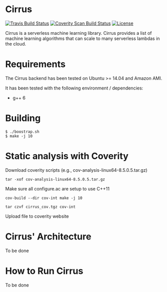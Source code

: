 Cirrus
==================================

[![Travis Build Status](https://travis-ci.org/jcarreira/cirrus.svg?branch=master)](https://travis-ci.org/jcarreira/cirrus)
[![Coverity Scan Build Status](https://scan.coverity.com/projects/10708/badge.svg)](https://scan.coverity.com/projects/jcarreira-cirrus)
[![License](https://img.shields.io/badge/License-Apache%202.0-blue.svg)](https://opensource.org/licenses/Apache-2.0)

Cirrus is a serverless machine learning library. Cirrus provides a list of machine learning algorithms that can scale to many serverless lambdas in the cloud.

Requirements
============

The Cirrus backend has been tested on Ubuntu >= 14.04 and Amazon AMI.

It has been tested with the following environment / dependencies:
* g++ 6

Building
=========

    $ ./boostrap.sh
    $ make -j 10


Static analysis with Coverity
=============

Download coverity scripts (e.g., cov-analysis-linux64-8.5.0.5.tar.gz)

~~~
tar -xof cov-analysis-linux64-8.5.0.5.tar.gz
~~~

Make sure all configure.ac are setup to use C++11
~~~
cov-build --dir cov-int make -j 10

tar czvf cirrus_cov.tgz cov-int
~~~

Upload file to coverity website

Cirrus' Architecture
=============

To be done

How to Run Cirrus
=============

To be done
